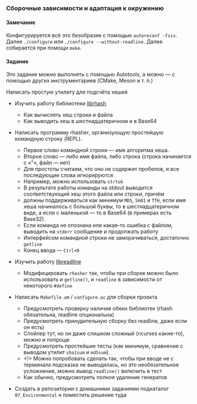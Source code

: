 ### Сборочные зависимости и адаптация к окружению

#### Замечание

Конфигурируется всё это безобразие с помощью `autoreconf -fsiv`.
Далее `./configure` или `./configure --without-readline`.
Далее собирается при помощи `make`.

#### Задание

Это задание можно выполнять с помощью Autotools, а можно — с помощью других инструментариев (CMake, Meson и т. п.)

Написать простую утилиту для подсчёта хешей
- Изучить работу библиотеки [librhash](https://github.com/rhash/RHash/blob/master/docs/LIBRHASH.md)
    - Как вычислять хеш строки и файла
    - Как выводить хеш в шестнадцатеричном и в Base64 

- Написать программу rhasher, организующую простейшую командную строку (REPL).
    - Первое слово командной строки — имя алгоритма хеша.
    - Второе слово — либо имя файла, либо строка (строка начинается с «"», файл — нет)
    - Для простоты считаем, что оно не содержит пробелов, и все последующие слова игнорируются
    - Например, можно использовать `strtok`
    - В результате работы команды на stdout выводится соответствующий хеш этого файла или строки, причём
    - должны поддерживаться как минимум `MD5`, `SHA1` и `TTH`,
      если имя хеша начиналось с большой буквы, то в шестнадцатеричном виде,
      а если с маленькой — то в Base64 (в примерах есть Base32). 
    - Если команда не опознана или какая-то ошибка с файлом, выводить на `stderr` сообщение и продолжать работу
    - Интерфейсом командной строки не заморачиваться, достаточно `getline`
    - Конец ввода — `Ctrl+D` 

 - Изучить работу [libreadline](https://tiswww.case.edu/php/chet/readline/readline.html#SEC23)
    - Модифицировать `rhasher` так, чтобы при сборке можно было использовать и `getline()`, и `readline` в зависимости от некоторого `#define` 
- Написать `Makefile.am` / `configure.ac` для сборки проекта
    - Предусмотреть проверку наличия обеих библиотек (rhash обязательна, readline опциональна)
    - Предусмотреть принудительную сборку без readline, даже если он есть)
    - Спойлер тут, но он даже слишком сложный (ncurses какие-то), можно и попроще
    - Предусмотреть простейшие тесты (как минимум, сравнение с выводом утилит `sha1sum` и `md5sum`).
    - <!> Можно попробовать сделать так, чтобы при вводе не с терминала подсказка не выводилась, но это необязательное усложнение, можно вывод `readline()` включить в тест 
    - Как обычно, предусмотреть полное удаление генератов 

- Создать в репозитории с домашними заданиями подкаталог `07_Environmental` и поместить решение туда 
